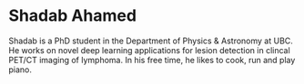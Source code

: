 # Shadab Ahamed 

Shadab is a PhD student in the Department of Physics & Astronomy at UBC. He works on novel deep learning applications for lesion detection in clincal PET/CT imaging of lymphoma. In his free time, he likes to cook, run and play piano.   